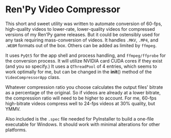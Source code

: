# Ren'Py Video Compressor

This short and sweet utility was written to automate conversion of 60-fps, high-quality videos to lower-rate, lower-quality videos for compressed versions of my Ren'Py game releases. But it could be ostensibly used for any task requiring mass-conversion of videos. It handles `.MKV`, `.MP4`, and `.WEBM` formats out of the box. Others can be added as limited by `ffmpeg`.

It uses `PyQt5` for the app shell and process handling, and `ffmpeg/ffprobe` for the conversion process. It will utilize NVIDIA card CUDA cores if they exist (and you so specify.) It uses a `QThreadPool` of 4 entries, which seems to work optimally for me, but can be changed in the __init__() method of the `VideoCompressorApp` class.

Whatever compression ratio you choose calculates the output files' bitrate as a percentage of the original. So if videos are already at a lower bitrate, the compression ratio will need to be higher to account. For me, 60-fps high-bitrate videos compress well to 24-fps videos at 30% quality, but YMMV.

Also included is the `.spec` file needed for PyInstaller to build a one-file executable for Windows. It should work with minimal alterations for other platforms.
